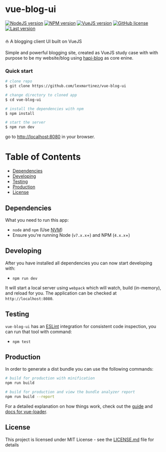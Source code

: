 # vue-blog-ui
[![NodeJS version](https://img.shields.io/badge/node-v7.10.1-green.svg)](https://nodejs.org/es/)
[![NPM version](https://img.shields.io/badge/npm-v4.2.0-red.svg)](https://www.npmjs.com/)
[![VueJS version](https://img.shields.io/badge/VueJS-v2.9.1-green.svg)](https://vuejs.org/)
[![GitHub license](https://img.shields.io/github/license/lexmartinez/vue-blog-ui.svg)](https://github.com/lexmartinez/vue-blog-ui/blob/master/LICENSE.md)
[![Last version](https://img.shields.io/badge/vue--blog--ui-v1.0.0-lightgrey.svg)](https://github.com/lexmartinez/vue-blog-ui/blob/master/CHANGELOG.md)
<br/><br/>
:boat: A blogging client UI built on VueJS <br/>

Simple and powerful blogging site, created as VueJS study case with with purpose to be my website/blog using [hapi-blog](https://github.com/lexmartinez/hapi-blog) as core enine.


### Quick start

```bash
# clone repo
$ git clone https://github.com/lexmartinez/vue-blog-ui

# change directory to cloned app
$ cd vue-blog-ui

# install the dependencies with npm
$ npm install

# start the server
$ npm run dev
```
go to [http://localhost:8080](http://localhost:8080) in your browser.

# Table of Contents

* [Dependencies](#dependencies)
* [Developing](#developing)
* [Testing](#testing)
* [Production](#production)
* [License](#license)

## Dependencies
 
 What you need to run this app:
 * `node` and `npm` (Use [NVM](https://github.com/creationix/nvm))
 * Ensure you're running Node (`v7.x.x`+) and NPM (`4.x.x`+)
 
 ## Developing
 
 After you have installed all dependencies you can now start developing with:
 
 * `npm run dev`
 
 It will start a local server using `webpack` which will watch, build (in-memory), and reload for you. The application can be checked at `http://localhost:8080`.

 ## Testing
 
 `vue-blog-ui` has an [ESLint](https://eslint.org/) integration for consistent code inspection, you can run that tool with command:
 
 * `npm test`

## Production

In order to generate a dist bundle you can use the following commands:

``` bash
# build for production with minification
npm run build

# build for production and view the bundle analyzer report
npm run build --report
```

For a detailed explanation on how things work, check out the [guide](http://vuejs-templates.github.io/webpack/) and [docs for vue-loader](http://vuejs.github.io/vue-loader).

## License

This project is licensed under MIT License - see the [LICENSE.md](https://github.com/lexmartinez/vue-blog-ui/blob/master/LICENSE.md) file for details
